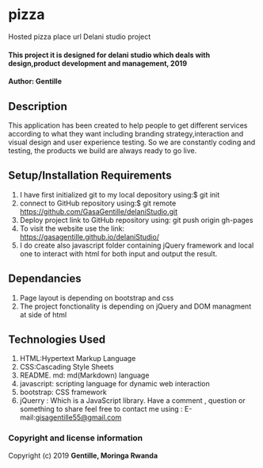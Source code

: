 # pizza
Hosted pizza place url
Delani studio project
#### This project it is designed for delani studio which deals with design,product development and management, 2019
####  **Author: Gentille**
## Description
This application has been created to help people to get different services according to what they want including branding strategy,interaction and visual design and user experience testing. So we are constantly coding and testing, the products we build are always ready to go live.
## Setup/Installation Requirements
1. I have first initialized git to my local depository using:$ git init
2. connect to GitHub repository using:$ git remote https://github.com/GasaGentille/delaniStudio.git
3. Deploy project link to GitHub repository using: git push origin gh-pages
4. To visit the website use the link: https://gasagentille.github.io/delaniStudio/
5. I do create also javascript folder containing jQuery framework and local one to interact with html for both input and output the result.
## Dependancies
1. Page layout is depending on bootstrap and css
2. The project fonctionality is depending on jQuery and DOM managment at side of html 
## Technologies Used
1. HTML:Hypertext Markup Language
2. CSS:Cascading Style Sheets
3. README. md: md(Markdown) language
4. javascript: scripting language for dynamic web interaction
5. bootstrap: CSS framework
6. jQuerry : Which is a JavaScript library.
Have a comment , question or something to share  feel free to contact me using : E-mail:gisagentille55@gmail.com
### Copyright and license information
Copyright (c) 2019 **Gentille, Moringa Rwanda** 
